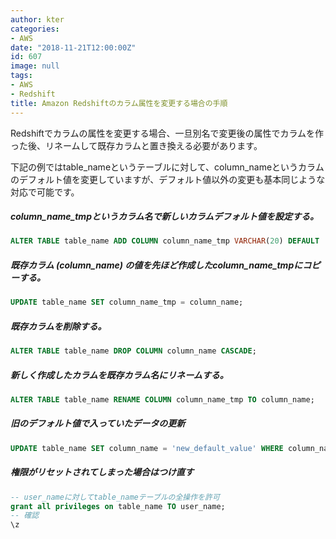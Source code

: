 ```yaml
---
author: kter
categories:
- AWS
date: "2018-11-21T12:00:00Z"
id: 607
image: null
tags:
- AWS
- Redshift
title: Amazon Redshiftのカラム属性を変更する場合の手順
---
```

Redshiftでカラムの属性を変更する場合、一旦別名で変更後の属性でカラムを作った後、リネームして既存カラムと置き換える必要があります。

下記の例ではtable_nameというテーブルに対して、column_nameというカラムのデフォルト値を変更していますが、デフォルト値以外の変更も基本同じような対応で可能です。

##### column_name_tmpというカラム名で新しいカラムデフォルト値を設定する。

```sql
ALTER TABLE table_name ADD COLUMN column_name_tmp VARCHAR(20) DEFAULT 'new_default_value';
```

##### 既存カラム (column_name) の値を先ほど作成したcolumn_name_tmpにコピーする。

```sql
UPDATE table_name SET column_name_tmp = column_name;
```

##### 既存カラムを削除する。

```sql
ALTER TABLE table_name DROP COLUMN column_name CASCADE;
```

##### 新しく作成したカラムを既存カラム名にリネームする。

```sql
ALTER TABLE table_name RENAME COLUMN column_name_tmp TO column_name;
```

##### 旧のデフォルト値で入っていたデータの更新

```sql
UPDATE table_name SET column_name = 'new_default_value' WHERE column_name = 'old_default_value';
```

##### 権限がリセットされてしまった場合はつけ直す

```sql
-- user_nameに対してtable_nameテーブルの全操作を許可
grant all privileges on table_name TO user_name;
-- 確認
\z
```

